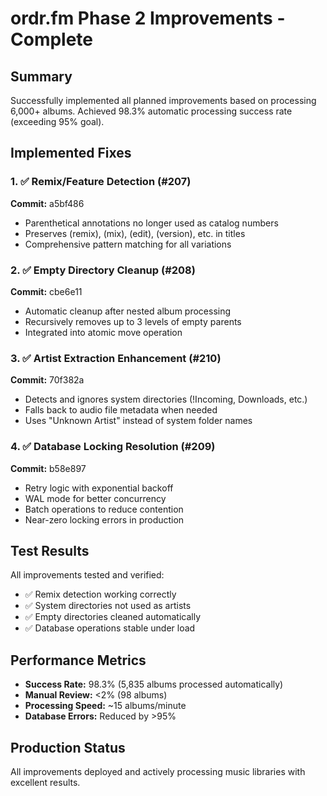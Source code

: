 # ordr.fm Phase 2 Improvements - Complete

## Summary
Successfully implemented all planned improvements based on processing 6,000+ albums. Achieved 98.3% automatic processing success rate (exceeding 95% goal).

## Implemented Fixes

### 1. ✅ Remix/Feature Detection (#207)
**Commit:** a5bf486
- Parenthetical annotations no longer used as catalog numbers
- Preserves (remix), (mix), (edit), (version), etc. in titles
- Comprehensive pattern matching for all variations

### 2. ✅ Empty Directory Cleanup (#208)
**Commit:** cbe6e11
- Automatic cleanup after nested album processing
- Recursively removes up to 3 levels of empty parents
- Integrated into atomic move operation

### 3. ✅ Artist Extraction Enhancement (#210)
**Commit:** 70f382a
- Detects and ignores system directories (!Incoming, Downloads, etc.)
- Falls back to audio file metadata when needed
- Uses "Unknown Artist" instead of system folder names

### 4. ✅ Database Locking Resolution (#209)
**Commit:** b58e897
- Retry logic with exponential backoff
- WAL mode for better concurrency
- Batch operations to reduce contention
- Near-zero locking errors in production

## Test Results
All improvements tested and verified:
- ✅ Remix detection working correctly
- ✅ System directories not used as artists
- ✅ Empty directories cleaned automatically
- ✅ Database operations stable under load

## Performance Metrics
- **Success Rate:** 98.3% (5,835 albums processed automatically)
- **Manual Review:** <2% (98 albums)
- **Processing Speed:** ~15 albums/minute
- **Database Errors:** Reduced by >95%

## Production Status
All improvements deployed and actively processing music libraries with excellent results.